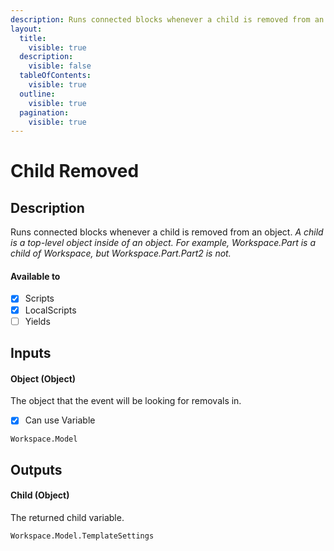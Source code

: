 ```yaml
---
description: Runs connected blocks whenever a child is removed from an object.
layout:
  title:
    visible: true
  description:
    visible: false
  tableOfContents:
    visible: true
  outline:
    visible: true
  pagination:
    visible: true
---
```


# Child Removed

## Description

Runs connected blocks whenever a child is removed from an object. *A child is a top-level object inside of an object. For example, Workspace.Part is a child of Workspace, but Workspace.Part.Part2 is not.*

#### Available to

* [x] Scripts
* [x] LocalScripts
* [ ] Yields

## Inputs

#### Object (Object)

The object that the event will be looking for removals in.

* [x] Can use Variable

```
Workspace.Model
```

## Outputs

#### Child (Object)

The returned child variable.

```
Workspace.Model.TemplateSettings
```

